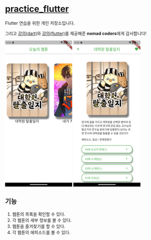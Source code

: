 # [practice_flutter](https://github.com/hoseCloud/practice_flutter)

Flutter 연습을 위한 개인 저장소입니다.

그리고 [강의(dart)](https://nomadcoders.co/dart-for-beginners/lobby)와 [강의(flutter)](https://nomadcoders.co/flutter-for-beginners/lobby)를 제공해준 **nomad coders**에게 감사합니다!

<img src="home_screen_screenshot.png" height="480" alt="home_screen_screenshot" />
<img src="detail_screen_screenshot.png" height="480" alt="detail_screen_screenshot" />

## 기능

1. 웹툰의 목록을 확인할 수 있다.
2. 각 웹툰의 세부 정보를 볼 수 있다.
3. 웹툰을 즐겨찾기를 할 수 있다.
4. 각 웹툰의 에피소드를 볼 수 있다.
